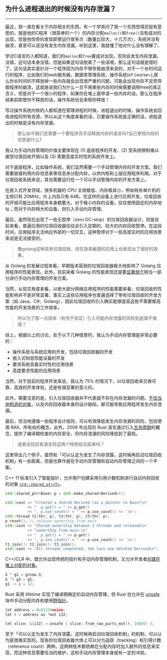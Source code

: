 为什么进程退出的时候没有内存泄漏？
--------
--------


最近，我一直在看关于内存相关的东西，有一个学弟问了我一个东西觉得还挺有意思的，就是他的C程序（很简单的一个）的内存分配`malloc()`和`free()`没有成对的出现，但是他惊奇的发现即使运行很多次（数量比较大，十几万次），系统并没有崩溃，甚至可以说没有发生内存泄漏，听到这里，我就懂了他对什么没有理解了。


学过C语言的人都知道，我们的`malloc`和`free`要成对出现，否则会发生内存泄漏，没错，这句话本身没错，但是如果这句话脱离了一些语境，那么这句话就是错的了，这句话其实是针对一个程序因为内存不够导致崩溃来说的，对于一个长时间运行的程序，比如我们的web服务器，数据库管理系统，操作系统(of course~),那么你长时间的不释放掉一些内存就会出现很严重的问题，可能会出现内存不足而导致程序的崩溃，这就是说我们为什么一旦不用某些内存的时候需要调用free的真正含义，但是对于一个很小的程序，如果你在堆上面申请一些内存的话，那么在程序结束前即使你不释放的话，操作系统也会来帮你释放！

写过操作系统内核的人都知道在管理进程的时候，进程退出的时候，操作系统会回收进程的所有资源，所以从这个角度来看的话，只要操作系统是正确的话，进程退出的时候是没有内存泄漏。


> 那么如今我们还需要一个要程序员手动释放内存的语言吗?自己掌控内存的优势是什么?

我认为手动内存管理的价值主要体现在 (1) 底层程序的开发、(2) 受系统限制难以接受垃圾回收开销以及 (3) 需要高度实时性的系统开发上。

对于底层程序，比如操作系统，我们显然需要一个手动管理内存的开发方案。我们需要直接利用内存信息表等信息来分配内存，以供内核和上层应用程序利用。对于垃圾回收系统来说，其也需要运行在一个可以手动管理内存的开发方案上。

在嵌入式开发领域，很多机器的 CPU 主频极低、内存极其小，例如有些单片机的主频只有 20MHz，片上内存只有 64B。在这样的设备上进行应用开发，垃圾回收的开销可能比应用程序本身都要大。对于极小内存的设备，往往使用固定的内存地址；而对于内存稍大的设备，则引入手动内存管理。

最后，虽然现在出现了一些无暂停（zero GC-stop）的垃圾回收器设计，但是目前来看，普遍应用的垃圾回收器往往会引入定期的、较大的内存回收暂停。在这段时间，应用程序无法响应外部的一切交互，这种暂停对于一些高度实时的应用场景来说是无法接受的。

> 像golang这种具有垃圾回收，但在效率敏感的应用上也表现出了很好的效果。

从 Golang 的发展过程来看，早期版本孱弱的垃圾回收器极大地影响了 Golang 应用程序的性能表现。此外，目前来看 Golang 的性能表现还是要[显著弱于](https://www.techempower.com/benchmarks/)相当一部分进行手动内存管理的开发方案。

当然，从现实角度来看，以绝大部分网络应用程序的性能需要来看，垃圾回收的性能影响并不是非常显著，事实上这些应用程序也普遍选择了带有垃圾回收的开发方案（如 Java、C#、Golang），因此垃圾回收的引入确实能够提高这些不需要极高性能的开发场景的工作效率。

> 所以为了那一点效率（有待于验证）引入可能内存泄露的风险到底值不值得？

综上，根据以上的讨论，处于以下几种情景时，我认为手动内存管理是非常必要的：

* 操作系统与系统应用的开发，包括垃圾回收器的开发
* 嵌入式和低性能设备的开发
* 要求系统具备实时性的应用场景
* 高度要求性能的应用场景

当然，对于目前的程序开发来说，我认为 75% 的情况下，以垃圾回收来交换可靠、高效的开发体验，还是有很显著的意义的。

此外，需要注意的是，引入垃圾回收器并不代表就不存在内存泄漏的问题。[不恰当地构造的对象](https://auth0.com/blog/four-types-of-leaks-in-your-javascript-code-and-how-to-get-rid-of-them/)，以及内存回收器本身的设计缺陷，都可能导致应用程序发生内存泄漏。

最后，恰当地遵循一些程序设计规则，可以有效降低发生内存泄漏的风险，包括使用 RAII、所有权的概念。此外，2009 年出现的 Rust 语言通过引入[生命周期](https://doc.rust-lang.org/rust-by-example/scope/lifetime.html)的概念，提供了编译期检查的内存安全，将内存泄漏的风险降低到了最低。

> 或者说目前有语言将这两个特性结合起来吗？

这里举出几个例子，虽然和「可以认定为发生了内存泄露，这时候再启动垃圾回收机制」有一些距离，但是也算作是在手动内存管理和自动内存管理之间的一个平衡。

C++ 11 标准引入了智能指针，允许用户创建采用引用计数机制进行自动内存回收的对象 [`std::shared_ptr<T>`](https://en.cppreference.com/w/cpp/memory/shared_ptr)。

```C++
std::shared_ptr<Base> p = std::make_shared<Derived>();

std::cout << "Created a shared Derived (as a pointer to Base)\n"
          << "  p.get() = " << p.get()
          << ", p.use_count() = " << p.use_count() << '\n';
std::thread t1(thr, p), t2(thr, p), t3(thr, p);
p.reset(); // release ownership from main
std::cout << "Shared ownership between 3 threads and released\n"
          << "ownership from main:\n"
          << "  p.get() = " << p.get()
          << ", p.use_count() = " << p.use_count() << '\n';
t1.join(); t2.join(); t3.join();
std::cout << "All threads completed, the last one deleted Derived\n";
```

C++/CLR 中，既允许出现传统的指针和手动内存管理机制，又允许开发者[创建在堆上分配的对象](https://docs.microsoft.com/en-us/cpp/dotnet/how-to-use-tracking-references-in-cpp-cli?view=msvc-160)。


```go
G ^ g1 = gcnew G;
G ^% g2 = g1;
g1 -> i = 12;
```

Rust 采用 lifetime 实现了编译期确定的自动内存管理，但 Rust 也允许在 [unsafe](https://doc.rust-lang.org/book/ch19-01-unsafe-rust.html) 块中手动分配内存和使用[野指针](https://doc.rust-lang.org/std/primitive.pointer.html)。

```go
let address = 0x01234usize;
let r = address as *mut i32;

let slice: &[i32] = unsafe { slice::from_raw_parts_mut(r, 10000) };
```


至于「可以认定为发生了内存泄露，这时候再启动垃圾回收机制」的机制，可以认为是很难实现的。现有的垃圾回收器大体上可以分为追踪（tracking）和引用计数（reference count）两种。这两种技术都依赖在分配内存时加入额外的信息来实现，而这种信息需要恰当的维护，这和手动内存管理本身就有一定的冲突。


